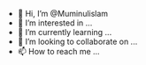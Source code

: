 - 👋 Hi, I’m @Muminulislam
- 👀 I’m interested in ...
- 🌱 I’m currently learning ...
- 💞️ I’m looking to collaborate on ...
- 📫 How to reach me ...

<!---
Muminulislam/Muminulislam is a ✨ special ✨ repository because its `README.md` (this file) appears on your GitHub profile.
You can click the Preview link to take a look at your changes.
--->

